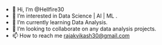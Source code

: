 - 👋 Hi, I’m @Hellfire30
- 👀 I’m interested in Data Science | AI | ML .
- 🌱 I’m currently learning Data Analysis.
- 💞️ I’m looking to collaborate on any data analysis projects.
- 📫 How to reach me rajakvikash30@gmail.com

<!---
Hellfire30/Hellfire30 is a ✨ special ✨ repository because its `README.md` (this file) appears on your GitHub profile.
You can click the Preview link to take a look at your changes.
--->
